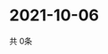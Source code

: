 # 2021-10-06
  共 0条

  <!-- BEGIN -->
  <!-- 最后更新时间Wed Oct 06 2021 21:02:26 GMT+0000 (Coordinated Universal Time) -->
  
  <!-- END -->
  
  